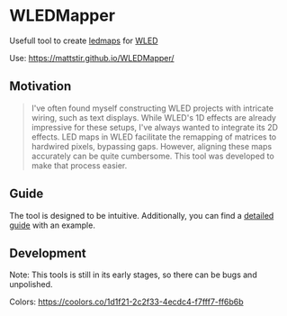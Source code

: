 # WLEDMapper

Usefull tool to create [ledmaps](https://kno.wled.ge/advanced/mapping/) for [WLED](https://github.com/Aircoookie/WLED)

Use: https://mattstir.github.io/WLEDMapper/

## Motivation
> I've often found myself constructing WLED projects with intricate wiring, such as text displays. While WLED's 1D effects are already impressive for these setups, I've always wanted to integrate its 2D effects. LED maps in WLED facilitate the remapping of matrices to hardwired pixels, bypassing gaps. However, aligning these maps accurately can be quite cumbersome. This tool was developed to make that process easier.

## Guide
The tool is designed to be intuitive. Additionally, you can find a [detailed guide](./guide.md) with an example.


## Development
Note: This tools is still in its early stages, so there can be bugs and unpolished.

Colors: https://coolors.co/1d1f21-2c2f33-4ecdc4-f7fff7-ff6b6b